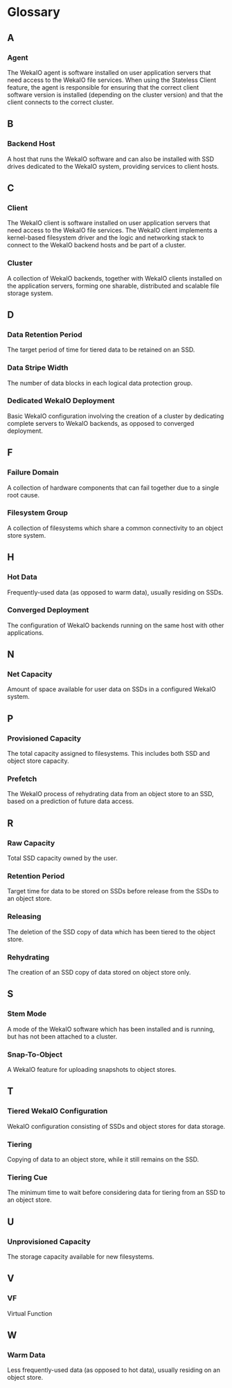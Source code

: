 # Glossary

## A

### Agent

The WekaIO agent is software installed on user application servers that need access to the WekaIO file services. When using the Stateless Client feature, the agent is responsible for ensuring that the correct client software version is installed \(depending on the cluster version\) and that the client connects to the correct cluster.  


## B

### Backend Host

A host that runs the WekaIO software and can also be installed with SSD drives dedicated to the WekaIO system, providing services to client hosts.

## C

### Client

The WekaIO client is software installed on user application servers that need access to the WekaIO file services. The WekaIO client implements a kernel-based filesystem driver and the logic and networking stack to connect to the WekaIO backend hosts and be part of a cluster.

### Cluster

A collection of WekaIO backends, together with WekaIO clients installed on the application servers, forming one sharable, distributed and scalable file storage system.

## D

### Data Retention Period 

The target period of time for tiered data to be retained on an SSD.

### Data Stripe Width 

The number of data blocks in each logical data protection group.

### Dedicated WekaIO Deployment 

Basic WekaIO configuration involving the creation of a cluster by dedicating complete servers to WekaIO backends, as opposed to converged deployment.

## F

### Failure Domain

A collection of hardware components that can fail together due to a single root cause.

### Filesystem Group

A collection of filesystems which share a common connectivity to an object store system.

## H

### Hot Data

Frequently-used data \(as opposed to warm data\),  usually residing on SSDs.

### Converged Deployment

The configuration of WekaIO backends running on the same host with other applications.

## N

### Net Capacity

Amount of space available for user data on SSDs in a configured WekaIO system.

## P

### Provisioned Capacity

The total capacity assigned to filesystems. This includes both SSD and object store capacity.

### Prefetch

The WekaIO process of rehydrating data from an object store to an SSD, based on a prediction of future data access.

## R

### Raw Capacity

Total SSD capacity owned by the user.

### Retention Period

Target time for data to be stored on SSDs before release from the SSDs to an object store.

### Releasing

The deletion of the SSD copy of data which has been tiered to the object store.

### Rehydrating

The creation of an SSD copy of data stored on object store only.

## S

### Stem Mode

A mode of the WekaIO software which has been installed and is running, but has not been attached to a cluster.

### Snap-To-Object

A WekaIO feature for uploading snapshots to object stores.

## T

### Tiered WekaIO Configuration

WekaIO configuration consisting of SSDs and object stores for data storage.

### Tiering

Copying of data to an object store, while it still remains on the SSD.

### Tiering Cue

The minimum time to wait before considering data for tiering from an SSD to an object store.

## U

### Unprovisioned Capacity

The storage capacity available for new filesystems.

## V

### VF

Virtual Function

## W

### Warm Data

Less frequently-used data \(as opposed to hot data\), usually residing on an object store.

